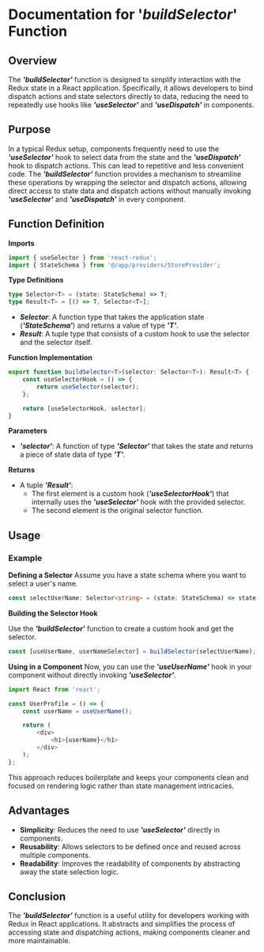 # Documentation for '_buildSelector_' Function
## Overview
The **_'buildSelector'_** function is designed to simplify interaction with the Redux state in a React application. Specifically, it allows developers to bind dispatch actions and state selectors directly to data, reducing the need to repeatedly use hooks like **_'useSelector'_** and **_'useDispatch'_** in components.


## Purpose
In a typical Redux setup, components frequently need to use the **_'useSelector'_** hook to select data from the state and the **_'useDispatch'_** hook to dispatch actions. This can lead to repetitive and less convenient code. The **_'buildSelector'_** function provides a mechanism to streamline these operations by wrapping the selector and dispatch actions, allowing direct access to state data and dispatch actions without manually invoking **_'useSelector'_** and **_'useDispatch'_** in every component.

## Function Definition
**Imports**
```typescript
import { useSelector } from 'react-redux';
import { StateSchema } from '@/app/providers/StoreProvider';
```

**Type Definitions**
```typescript
type Selector<T> = (state: StateSchema) => T;
type Result<T> = [() => T, Selector<T>];
```
- **_Selector<T>_**: A function type that takes the application state (**_'StateSchema'_**) and returns a value of type **_'T'_**.
- **_Result<T>_**: A tuple type that consists of a custom hook to use the selector and the selector itself.

**Function Implementation**
```typescript
export function buildSelector<T>(selector: Selector<T>): Result<T> {
    const useSelectorHook = () => {
        return useSelector(selector);
    };

    return [useSelectorHook, selector];
}
```
**Parameters**
- **_'selector'_**: A function of type **_'Selector<T>'_** that takes the state and returns a piece of state data of type **_'T'_**.

**Returns**
- A tuple **_'Result<T>'_**:
    - The first element is a custom hook (**_'useSelectorHook'_**) that internally uses the **_'useSelector'_** hook with the provided selector.
    - The second element is the original selector function.

## Usage
### Example
**Defining a Selector**
Assume you have a state schema where you want to select a user's name.
```typescript
const selectUserName: Selector<string> = (state: StateSchema) => state.user.name
```
**Building the Selector Hook**

Use the **_'buildSelector'_** function to create a custom hook and get the selector.
```typescript
const [useUserName, userNameSelector] = buildSelector(selectUserName);
```
**Using in a Component**
Now, you can use the **_'useUserName'_** hook in your component without directly invoking **_'useSelector'_**.
```typescript
import React from 'react';

const UserProfile = () => {
    const userName = useUserName();

    return (
        <div>
            <h1>{userName}</h1>
        </div>
    );
};
```
This approach reduces boilerplate and keeps your components clean and focused on rendering logic rather than state management intricacies.

## Advantages
- **Simplicity**: Reduces the need to use **_'useSelector'_** directly in components.
- **Reusability**: Allows selectors to be defined once and reused across multiple components.
- **Readability**: Improves the readability of components by abstracting away the state selection logic.

## Conclusion
The **_'buildSelector'_** function is a useful utility for developers working with Redux in React applications. It abstracts and simplifies the process of accessing state and dispatching actions, making components cleaner and more maintainable.
